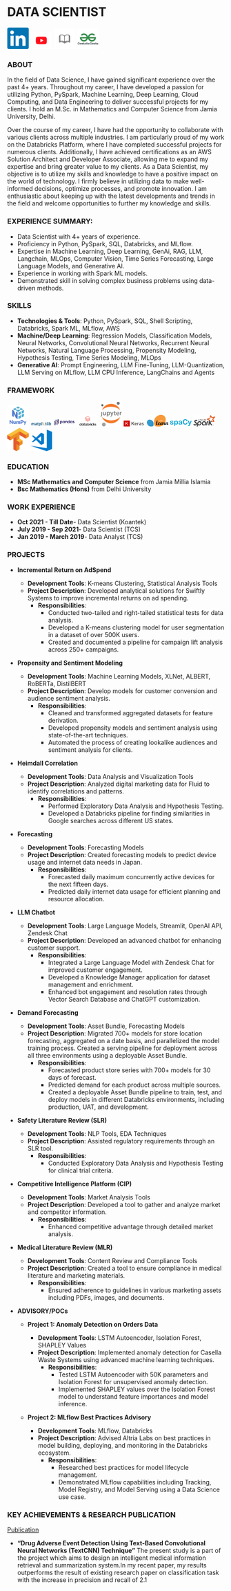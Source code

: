 # DATA SCIENTIST                                
<img src="assets/img/social_media/LinkedIn_logo_initials.png" alt="LinkedIn_logo_initials Logo" width="50"/>  <img src="assets/img/social_media/youtube.jpg" alt="matplotlib Logo" width="50"/>  <img src="assets/img/social_media/publication.jpg" alt="Pandas Logo" width="50"/>  <img src="assets/img/social_media/geeksfogeeks.jpg" alt="Databricks Logo" width="50"/> 

### ABOUT 
In the field of Data Science, I have gained significant experience over the past 4+  years. Throughout my career, I have developed a passion for utilizing Python, PySpark, Machine Learning, Deep Learning, Cloud Computing, and Data Engineering to deliver successful projects for my clients. I hold an M.Sc. in Mathematics and Computer Science from Jamia University, Delhi.

Over the course of my career, I have had the opportunity to collaborate with various clients across multiple industries. I am particularly proud of my work on the Databricks Platform, where I have completed successful projects for numerous clients. Additionally, I have achieved certifications as an AWS Solution Architect and Developer Associate, allowing me to expand my expertise and bring greater value to my clients.
As a Data Scientist, my objective is to utilize my skills and knowledge to have a positive impact on the world of technology. I firmly believe in utilizing data to make well-informed decisions, optimize processes, and promote innovation. I am enthusiastic about keeping up with the latest developments and trends in the field and welcome opportunities to further my knowledge and skills.




### EXPERIENCE SUMMARY:
- Data Scientist with 4+ years of experience.
- Proficiency in Python, PySpark, SQL, Databricks, and MLflow.
- Expertise in Machine Learning, Deep Learning, GenAi, RAG, LLM, Langchain, MLOps, Computer Vision, Time Series Forecasting, Large Language Models, and Generative AI.
- Experience in working with Spark ML models.
- Demonstrated skill in solving complex business problems using data-driven methods.


### SKILLS
- **Technologies & Tools**: Python, PySpark, SQL, Shell Scripting, Databricks, Spark ML, MLflow, AWS
- **Machine/Deep Learning**: Regression Models, Classification Models, Neural Networks, Convolutional Neural Networks, Recurrent Neural Networks, Natural Language Processing, Propensity 
Modeling, Hypothesis Testing, Time Series Modeling, MLOps
- **Generative AI**: Prompt Engineering, LLM Fine-Tuning, LLM-Quantization, LLM Serving on MLflow, LLM CPU Inference, LangChains and Agents

### FRAMEWORK
<img src="assets/img/framework/numpy.png" alt="Numpy Logo" width="50"/>  <img src="assets/img/framework/matplotlib.png" alt="matplotlib Logo" width="50"/>  <img src="assets/img/framework/pandas.png" alt="Pandas Logo" width="50"/>  <img src="assets/img/framework/databricks.png" alt="Databricks Logo" width="50"/>  <img src="assets/img/framework/jupyter_notebook.png" alt="jupyter_notebook Logo" width="50"/>  <img src="assets/img/framework/keras.png" alt="Keras Logo" width="50"/> <img src="assets/img/framework/scikit_learn.png" alt="scikit_learn Logo" width="50"/> <img src="assets/img/framework/spacy.png" alt="spacy Logo" width="50"/> <img src="assets/img/framework/spark.png" alt="spark Logo" width="50"/> <img src="assets/img/framework/tensorflow.png" alt="tensorflow Logo" width="50"/> <img src="assets/img/framework/visual_studio.png" alt="visual_studio Logo" width="50"/>






### EDUCATION

- **MSc Mathematics and Computer Science** from Jamia Millia Islamia 
- **Bsc Mathematics (Hons)** from Delhi University


### WORK EXPERIENCE
- **Oct 2021 - Till Date**- Data Scientist (Koantek)
- **July 2019 - Sep 2021**- Data Scientist (TCS)
- **Jan 2019 - March 2019**- Data Analyst (TCS)



### PROJECTS

- **Incremental Return on AdSpend**
  - **Development Tools**: K-means Clustering, Statistical Analysis Tools
  - **Project Description**: Developed analytical solutions for Swiftly Systems to improve incremental returns on ad spending.
    - **Responsibilities**:
      - Conducted two-tailed and right-tailed statistical tests for data analysis.
      - Developed a K-means clustering model for user segmentation in a dataset of over 500K users.
      - Created and documented a pipeline for campaign lift analysis across 250+ campaigns.

- **Propensity and Sentiment Modeling**
  - **Development Tools**: Machine Learning Models, XLNet, ALBERT, RoBERTa, DistilBERT
  - **Project Description**: Develop models for customer conversion and audience sentiment analysis.
    - **Responsibilities**:
      - Cleaned and transformed aggregated datasets for feature derivation.
      - Developed propensity models and sentiment analysis using state-of-the-art techniques.
      - Automated the process of creating lookalike audiences and sentiment analysis for clients.

- **Heimdall Correlation**
  - **Development Tools**: Data Analysis and Visualization Tools
  - **Project Description**: Analyzed digital marketing data for Fluid to identify correlations and patterns.
    - **Responsibilities**:
      - Performed Exploratory Data Analysis and Hypothesis Testing.
      - Developed a Databricks pipeline for finding similarities in Google searches across different US states.

- **Forecasting**
  - **Development Tools**: Forecasting Models
  - **Project Description**: Created forecasting models to predict device usage and internet data needs in Japan.
    - **Responsibilities**:
      - Forecasted daily maximum concurrently active devices for the next fifteen days.
      - Predicted daily internet data usage for efficient planning and resource allocation.

- **LLM Chatbot**
  - **Development Tools**: Large Language Models, Streamlit, OpenAI API, Zendesk Chat
  - **Project Description**: Developed an advanced chatbot for enhancing customer support.
    - **Responsibilities**:
      - Integrated a Large Language Model with Zendesk Chat for improved customer engagement.
      - Developed a Knowledge Manager application for dataset management and enrichment.
      - Enhanced bot engagement and resolution rates through Vector Search Database and ChatGPT customization.

- **Demand Forecasting**
  - **Development Tools**: Asset Bundle, Forecasting Models
  - **Project Description**: Migrated 700+ models for store location forecasting, aggregated on a date basis, and parallelized the model training process. Created a serving pipeline for deployment across all three environments using a deployable Asset Bundle.
    - **Responsibilities**:
      - Forecasted product store series with 700+ models for 30 days of forecast.
      - Predicted demand for each product across multiple sources.
      - Created a deployable Asset Bundle pipeline to train, test, and deploy models in different Databricks environments, including production, UAT, and development.

- **Safety Literature Review (SLR)**
  - **Development Tools**: NLP Tools, EDA Techniques
  - **Project Description**: Assisted regulatory requirements through an SLR tool.
    - **Responsibilities**:
      - Conducted Exploratory Data Analysis and Hypothesis Testing for clinical trial criteria.

- **Competitive Intelligence Platform (CIP)**
  - **Development Tools**: Market Analysis Tools
  - **Project Description**: Developed a tool to gather and analyze market and competitor information.
    - **Responsibilities**:
      - Enhanced competitive advantage through detailed market analysis.

- **Medical Literature Review (MLR)**
  - **Development Tools**: Content Review and Compliance Tools
  - **Project Description**: Created a tool to ensure compliance in medical literature and marketing materials.
    - **Responsibilities**:
      - Ensured adherence to guidelines in various marketing assets including PDFs, images, and documents.

- **ADVISORY/POCs**
  - **Project 1: Anomaly Detection on Orders Data**
    - **Development Tools**: LSTM Autoencoder, Isolation Forest, SHAPLEY Values
    - **Project Description**: Implemented anomaly detection for Casella Waste Systems using advanced machine learning techniques.
      - **Responsibilities**:
        - Tested LSTM Autoencoder with 50K parameters and Isolation Forest for unsupervised anomaly detection.
        - Implemented SHAPLEY values over the Isolation Forest model to understand feature importances and model inference.

  - **Project 2: MLflow Best Practices Advisory**
    - **Development Tools**: MLflow, Databricks
    - **Project Description**: Advised Altria Labs on best practices in model building, deploying, and monitoring in the Databricks ecosystem.
      - **Responsibilities**:
        - Researched best practices for model lifecycle management.
        - Demonstrated MLflow capabilities including Tracking, Model Registry, and Model Serving using a Data Science use case.




### KEY ACHIEVEMENTS & RESEARCH PUBLICATION
[Publication](https://www.mdpi.com/2079-9292/11/20/3336)
- **“Drug Adverse Event Detection Using Text-Based Convolutional Neural Networks (TextCNN) Technique”** The present study is a part of the project which aims to design an intelligent medical information retrieval and summarization system.In my recent paper, my results outperforms the  result of existing research paper on classification task with the increase in precision and recall of 2.1 

